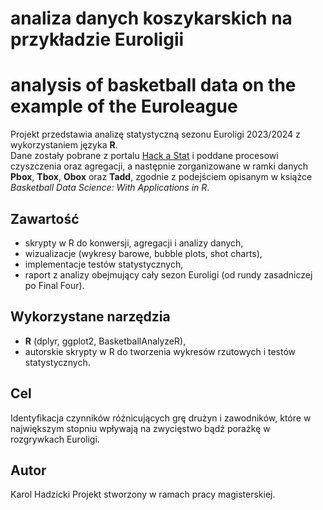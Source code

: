 # analiza danych koszykarskich na przykładzie Euroligii 
# analysis of basketball data on the example of the Euroleague


Projekt przedstawia analizę statystyczną sezonu Euroligi 2023/2024 z wykorzystaniem języka **R**.  
Dane zostały pobrane z portalu [Hack a Stat](https://hackastat.eu/) i poddane procesowi czyszczenia oraz agregacji, a następnie zorganizowane w ramki danych **Pbox**, **Tbox**, **Obox** oraz **Tadd**, zgodnie z podejściem opisanym w książce *Basketball Data Science: With Applications in R*.

## Zawartość
- skrypty w R do konwersji, agregacji i analizy danych,  
- wizualizacje (wykresy barowe, bubble plots, shot charts),  
- implementacje testów statystycznych,  
- raport z analizy obejmujący cały sezon Euroligi (od rundy zasadniczej po Final Four).  

## Wykorzystane narzędzia
- **R** (dplyr, ggplot2, BasketballAnalyzeR),  
- autorskie skrypty w R do tworzenia wykresów rzutowych i testów statystycznych.  

## Cel
Identyfikacja czynników różnicujących grę drużyn i zawodników, które w największym stopniu wpływają na zwycięstwo bądź porażkę w rozgrywkach Euroligi.  

## Autor
Karol Hadzicki
Projekt stworzony w ramach pracy magisterskiej.  